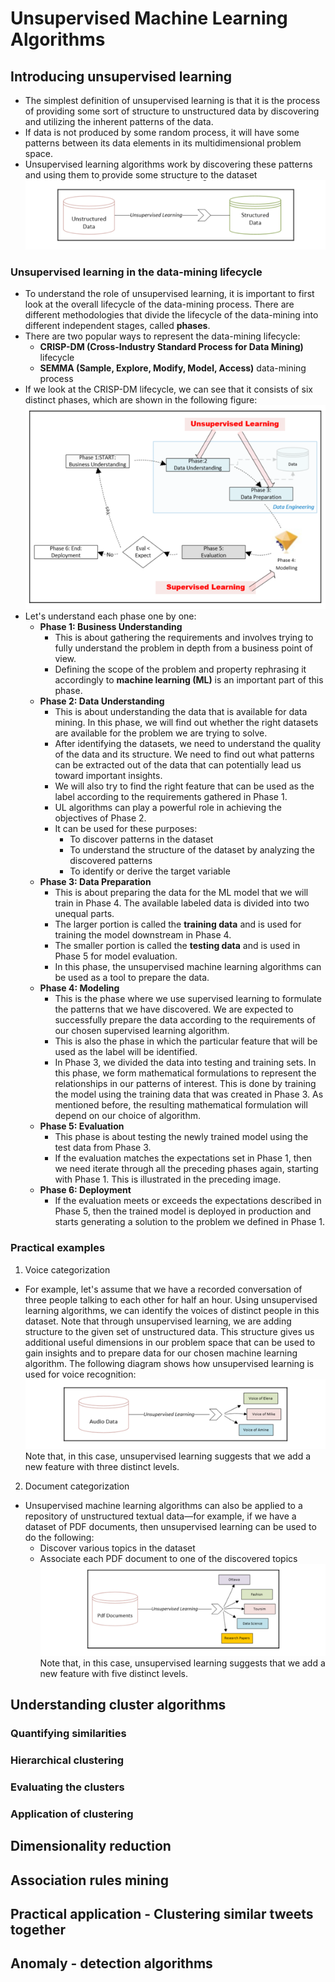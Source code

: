 # Unsupervised Machine Learning Algorithms

## Introducing unsupervised learning

- The simplest definition of unsupervised learning is that it is the process of providing some sort of structure to
  unstructured data by discovering and utilizing the inherent patterns of the data.
- If data is not produced by some random process, it will have some patterns between its data elements in its
  multidimensional problem space.
- Unsupervised learning algorithms work by discovering these patterns and using them to provide some structure to the
  dataset
  ![intro_unsupervised_learning.png](images/intro_unsupervised_learning.png)

### Unsupervised learning in the data-mining lifecycle

- To understand the role of unsupervised learning, it is important to first look at the overall lifecycle of the
  data-mining process. There are different methodologies that divide the lifecycle of the data-mining into different
  independent stages, called **phases**.
- There are two popular ways to represent the data-mining lifecycle:
    - **CRISP-DM (Cross-Industry Standard Process for Data Mining)** lifecycle
    - **SEMMA (Sample, Explore, Modify, Model, Access)** data-mining process
- If we look at the CRISP-DM lifecycle, we can see that it consists of six distinct phases, which are shown in the
  following figure:
  ![crispdm_lifecycle.png](images/crispdm_lifecycle.png)
- Let's understand each phase one by one:
    - **Phase 1: Business Understanding**
        - This is about gathering the requirements and involves trying to fully understand the problem in depth from a
          business point of view.
        - Defining the scope of the problem and property rephrasing it accordingly to **machine learning (ML)** is an
          important part of this phase.
    - **Phase 2: Data Understanding**
        - This is about understanding the data that is available for data mining. In this phase, we will find out
          whether the right datasets are available for the problem we are trying to solve.
        - After identifying the datasets, we need to understand the quality of the data and its structure. We need to
          find out what patterns can be extracted out of the data that can potentially lead us toward important
          insights.
        - We will also try to find the right feature that can be used as the label according to the requirements
          gathered in Phase 1.
        - UL algorithms can play a powerful role in achieving the objectives of Phase 2.
        - It can be used for these purposes:
            - To discover patterns in the dataset
            - To understand the structure of the dataset by analyzing the discovered patterns
            - To identify or derive the target variable
    - **Phase 3: Data Preparation**
        - This is about preparing the data for the ML model that we will train in Phase 4. The available labeled data is
          divided into two unequal parts.
        - The larger portion is called the **training data** and is used for training the model downstream in Phase 4.
        - The smaller portion is called the **testing data** and is used in Phase 5 for model evaluation.
        - In this phase, the unsupervised machine learning algorithms can be used as a tool to prepare the data.
    - **Phase 4: Modeling**
        - This is the phase where we use supervised learning to formulate the patterns that we have discovered. We are
          expected to successfully prepare the data according to the requirements of our chosen supervised learning
          algorithm.
        - This is also the phase in which the particular feature that will be used as the label will be identified.
        - In Phase 3, we divided the data into testing and training sets. In this phase, we form mathematical
          formulations to represent the relationships in our patterns of interest. This is done by training the model
          using the training data that was created in Phase 3. As mentioned before, the resulting mathematical
          formulation will depend on our choice of algorithm.
    - **Phase 5: Evaluation**
        - This phase is about testing the newly trained model using the test data from Phase 3.
        - If the evaluation matches the expectations set in Phase 1, then we need iterate through all the preceding
          phases again, starting with Phase 1. This is illustrated in the preceding image.
    - **Phase 6: Deployment**
        - If the evaluation meets or exceeds the expectations described in Phase 5, then the trained model is deployed
          in production and starts generating a solution to the problem we defined in Phase 1.

### Practical examples

1. Voice categorization

- For example, let's assume that we have a recorded conversation of three people talking to each other for half an hour.
  Using unsupervised learning algorithms, we can identify the voices of distinct people in this dataset. Note that
  through unsupervised learning, we are adding structure to the given set of unstructured data. This structure gives us
  additional useful dimensions in our problem space that can be used to gain insights and to prepare data for our chosen
  machine learning algorithm. The following diagram shows how unsupervised learning is used for voice recognition:
  ![voice_categorization.png](images/voice_categorization.png)
  Note that, in this case, unsupervised learning suggests that we add a new feature with three distinct levels.

2. Document categorization

- Unsupervised machine learning algorithms can also be applied to a repository of unstructured textual data—for example,
  if we have a dataset of PDF documents, then unsupervised learning can be used to do the following:
    - Discover various topics in the dataset
    - Associate each PDF document to one of the discovered topics
      ![doc_categorization.png](images/doc_categorization.png)
      Note that, in this case, unsupervised learning suggests that we add a new feature with five distinct levels.

## Understanding cluster algorithms

### Quantifying similarities

### Hierarchical clustering

### Evaluating the clusters

### Application of clustering

## Dimensionality reduction

## Association rules mining

## Practical application - Clustering similar tweets together

## Anomaly - detection algorithms